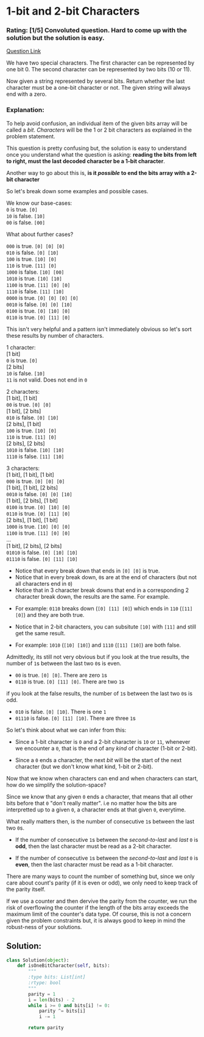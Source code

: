 # 1-bit and 2-bit Characters  

### Rating: [1/5] Convoluted question. Hard to come up with the solution but the solution is easy.

[Question Link](https://leetcode.com/problems/1-bit-and-2-bit-characters/)  

We have two special characters. The first character can be represented by one bit 0. The second character can be represented by two bits (10 or 11).  

Now given a string represented by several bits. Return whether the last character must be a one-bit character or not. The given string will always end with a zero.  

### Explanation:
To help avoid confusion, an individual item of the given bits array will be called a *bit*. *Characters* will be the 1 or 2 bit characters as explained in the problem statement.

This question is pretty confusing but, the solution is easy to understand once you understand what the question is asking: **reading the bits from left to right, must the last decoded character be a 1-bit character**.

Another way to go about this is, **is it *possible* to end the bits array with a 2-bit character**

So let's break down some examples and possible cases.

We know our base-cases:  
```0``` is true. ```[0]```  
```10``` is false. ```[10]```  
```00``` is false. ```[00]```  

What about further cases?  

```000``` is true. ```[0] [0] [0]```  
```010```  is false. ```[0] [10]```  
```100```  is true. ```[10] [0]```  
```110```  is true. ```[11] [0]```  
```1000```  is false. ```[10] [00]```  
```1010```  is true. ```[10] [10]```  
```1100```  is true. ```[11] [0] [0]```  
```1110```  is false. ```[11] [10]```  
```0000```  is true. ```[0] [0] [0] [0]```  
```0010```  is false. ```[0] [0] [10]```  
```0100```  is true. ```[0] [10] [0]```  
```0110```  is true. ```[0] [11] [0]```  

This isn't very helpful and a pattern isn't immediately obvious so let's sort these results by number of characters.

1 character:  
[1 bit]  
```0``` is true. ```[0]```  
[2 bits]  
```10``` is false. ```[10]```  
```11``` is not valid. Does not end in ```0```  

2 characters:  
[1 bit], [1 bit]  
```00``` is true. ```[0] [0]```  
[1 bit], [2 bits]  
```010```  is false. ```[0] [10]```  
[2 bits], [1 bit]  
```100```  is true. ```[10] [0]```  
```110```  is true. ```[11] [0]```  
[2 bits], [2 bits]  
```1010``` is false. ```[10] [10]```  
```1110``` is false. ```[11] [10]```  

3 characters:  
[1 bit], [1 bit], [1 bit]  
```000``` is true. ```[0] [0] [0]```  
[1 bit], [1 bit], [2 bits]  
```0010```  is false. ```[0] [0] [10]```  
[1 bit], [2 bits], [1 bit]  
```0100```  is true. ```[0] [10] [0]```  
```0110```  is true. ```[0] [11] [0]```  
[2 bits], [1 bit], [1 bit]  
```1000```  is true. ```[10] [0] [0]```  
```1100```  is true. ```[11] [0] [0]```  
...  
[1 bit], [2 bits], [2 bits]  
```01010``` is false. ```[0] [10] [10]```  
```01110``` is false. ```[0] [11] [10]```  

* Notice that every break down that ends in ```[0] [0]``` is true.
* Notice that in every break down, ```0```s are at the end of characters (but not all characters end in ```0```)
* Notice that in 3 character break downs that end in a corresponding 2 character break down, the results are the same. For example.
 - For example: ```0110```  breaks down (```[0] [11] [0]```) which ends in ```110``` (```[11] [0]```) and they are both true.
* Notice that in 2-bit characters, you can subsitute ```[10]``` with ```[11]``` and still get the same result. 
 - For example: ```1010``` (```[10] [10]```) and ```1110``` (```[11] [10]```) are both false.

Admittedly, its still not very obvious but if you look at the true results, the number of ```1```s between the last two ```0```s is even.
* ```00``` is true. ```[0] [0]```. There are zero ```1```s
* ```0110```  is true. ```[0] [11] [0]```. There are two ```1```s

if you look at the false results, the number of ```1```s between the last two ```0```s is odd.
* ```010```  is false. ```[0] [10]```. There is one ```1```
* ```01110``` is false. ```[0] [11] [10]```. There are three ```1```s

So let's think about what we can infer from this:

* Since a 1-bit character is ```0``` and a 2-bit character is ```10``` or ```11```, whenever we encounter a ```0```, that is the end of any *kind* of character (1-bit or 2-bit).

* Since a ```0``` ends a character, the next *bit* will be the start of the next character (but we don't know what kind, 1-bit or 2-bit).

Now that we know when characters can end and when characters can start, how do we simplify the solution-space?

Since we know that any given ```0``` ends a character, that means that all other bits before that ```0``` "don't really matter".
i.e no matter how the bits are interpretted up to a given ```0```, a character ends at that given ```0```, everytime.

What really matters then, is the number of consecutive ```1```s between the last two ```0```s.

* If the number of consecutive ```1```s between the *second-to-last* and *last* ```0``` is **odd**, then the last character must be read as a 2-bit character.

* If the number of consecutive ```1```s between the *second-to-last* and *last* ```0``` is **even**, then the last character must be read as a 1-bit character.

There are many ways to count the number of something but, since we only care about count's parity (if it is even or odd), we only need to keep track of the parity itself.

If we use a counter and then dervive the parity from the counter, we run the risk of overflowing the counter if the length of the bits array exceeds the maximum limit of the counter's data type. Of course, this is not a concern given the problem constraints but, it is always good to keep in mind the robust-ness of your solutions.

## Solution:
```Python
class Solution(object):
    def isOneBitCharacter(self, bits):
        """
        :type bits: List[int]
        :rtype: bool
        """
        parity = 1
        i = len(bits) - 2
        while i >= 0 and bits[i] != 0:
            parity ^= bits[i]
            i -= 1

        return parity
```
